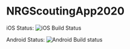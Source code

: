 # NRGScoutingApp2020
iOS Status:
![iOS Build Status](https://build.appcenter.ms/v0.1/apps/9749b007-afab-48cf-84a9-96e5edbc50cd/branches/Production/badge)

Android Status:
![Android Build status](https://build.appcenter.ms/v0.1/apps/a03aeed0-a814-43ae-9ee7-d6d7d3699c12/branches/Production/badge)
